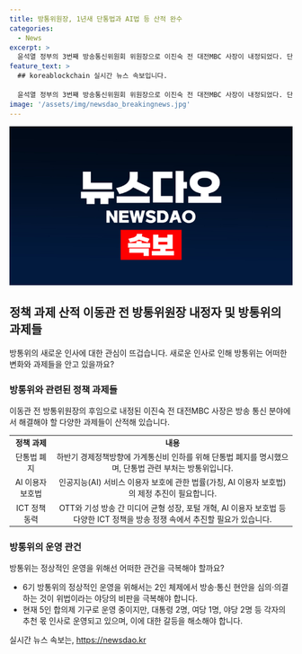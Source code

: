 ```yaml
---
title: 방통위원장, 1년새 단통법과 AI법 등 산적 완수
categories:
  - News
excerpt: >
  윤석열 정부의 3번째 방송통신위원회 위원장으로 이진숙 전 대전MBC 사장이 내정되었다. 단통법 폐지와 AI 이용자 보호법 등과 같은 ICT 정책 과제가 산적해 있는 가운데, 내정자에 대한 청문회와 취임 후 난항이 예상되고 있는 상황이다. 6기 방통위는 2인 체제로 운영돼온 가운데, 정상적인 운영을 위한 해결이 우선 과제로 떠오르고 있다. 또한, 단통법 폐지와 AI 이용자 보호법을 비롯한 ICT 정책을 방송 정쟁 속에서 추진할 수 있는지도 곧바로 앞둔 과제이다.
feature_text: >
  ## koreablockchain 실시간 뉴스 속보입니다.

  윤석열 정부의 3번째 방송통신위원회 위원장으로 이진숙 전 대전MBC 사장이 내정되었다. 단통법 폐지와 AI 이용자 보호법 등과 같은 ICT 정책 과제가 산적해 있는 가운데, 내정자에 대한 청문회와 취임 후 난항이 예상되고 있는 상황이다. 6기 방통위는 2인 체제로 운영돼온 가운데, 정상적인 운영을 위한 해결이 우선 과제로 떠오르고 있다. 또한, 단통법 폐지와 AI 이용자 보호법을 비롯한 ICT 정책을 방송 정쟁 속에서 추진할 수 있는지도 곧바로 앞둔 과제이다.
image: '/assets/img/newsdao_breakingnews.jpg'
---
```


<p><img src="/assets/img/newsdao_breakingnews.jpg" alt="koreablockchain 속보" /></p>

<h2 data-ke-size="size26">정책 과제 산적 이동관 전 방통위원장 내정자 및 방통위의 과제들</h2>

<p data-ke-size="size16">방통위의 새로운 인사에 대한 관심이 뜨겁습니다. 새로운 인사로 인해 방통위는 어떠한 변화와 과제들을 안고 있을까요?</p>

<h3>방통위와 관련된 정책 과제들</h3>

<p data-ke-size="size16">이동관 전 방통위원장의 후임으로 내정된 이진숙 전 대전MBC 사장은 방송 통신 분야에서 해결해야 할 다양한 과제들이 산적해 있습니다.</p>

<table>
    <tr>
        <td style="text-align: center; height: 17px;"><b>정책 과제</b></td>
        <td style="text-align: center; height: 17px;"><b>내용</b></td>
    </tr>
    <tr>
        <td style="text-align: center; height: 17px;">단통법 폐지</td>
        <td style="text-align: center; height: 17px;">하반기 경제정책방향에 가계통신비 인하를 위해 단통법 폐지를 명시했으며, 단통법 관련 부처는 방통위입니다.</td>
    </tr>
    <tr>
        <td style="text-align: center; height: 17px;">AI 이용자 보호법</td>
        <td style="text-align: center; height: 17px;">인공지능(AI) 서비스 이용자 보호에 관한 법률(가칭, AI 이용자 보호법)의 제정 추진이 필요합니다.</td>
    </tr>
    <tr>
        <td style="text-align: center; height: 17px;">ICT 정책 동력</td>
        <td style="text-align: center; height: 17px;">OTT와 기성 방송 간 미디어 균형 성장, 포털 개혁, AI 이용자 보호법 등 다양한 ICT 정책을 방송 정쟁 속에서 추진할 필요가 있습니다.</td>
    </tr>
</table>

<h3>방통위의 운영 관건</h3>

<p data-ke-size="size16">방통위는 정상적인 운영을 위해선 어떠한 관건을 극복해야 할까요?</p>

<ul>
    <li>6기 방통위의 정상적인 운영을 위해서는 2인 체제에서 방송·통신 현안을 심의·의결하는 것이 위법이라는 야당의 비판을 극복해야 합니다.</li>
    <li>현재 5인 합의제 기구로 운영 중이지만, 대통령 2명, 여당 1명, 야당 2명 등 각자의 추천 몫 인사로 운영되고 있으며, 이에 대한 갈등을 해소해야 합니다.</li>
</ul>
실시간 뉴스 속보는, <a href="https://newsdao.kr" rel="dofollow">https://newsdao.kr</a>


